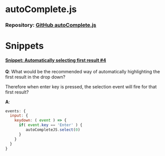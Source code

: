 # autoComplete.js

### Repository: [GitHub autoComplete.js](https://github.com/trasherdk/autoComplete.js)



# Snippets


####  [Snippet: Automatically selecting first result #4](https://github.com/trasherdk/autoComplete.js/issues/4)

**Q**:
 What would be the recommended way of automatically highlighting the first result in the drop down?

 Therefore when enter key is pressed, the selection event will fire for that first result?

**A**:
```js
events: {
  input: {
    keydown: ( event ) => {
      if( event.key == 'Enter' ) {
         autoCompleteJS.select(0)
      }
    }
  }
}
```
